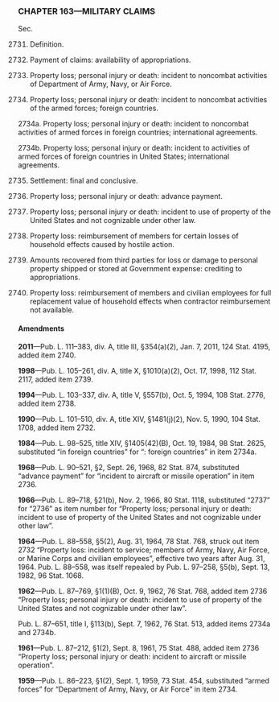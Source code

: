 ### **CHAPTER 163—MILITARY CLAIMS** ###

Sec.

2731. Definition.

2732. Payment of claims: availability of appropriations.

2733. Property loss; personal injury or death: incident to noncombat activities of Department of Army, Navy, or Air Force.

2734. Property loss; personal injury or death: incident to noncombat activities of the armed forces; foreign countries.

2734a. Property loss; personal injury or death: incident to noncombat activities of armed forces in foreign countries; international agreements.

2734b. Property loss; personal injury or death: incident to activities of armed forces of foreign countries in United States; international agreements.

2735. Settlement: final and conclusive.

2736. Property loss; personal injury or death: advance payment.

2737. Property loss; personal injury or death: incident to use of property of the United States and not cognizable under other law.

2738. Property loss: reimbursement of members for certain losses of household effects caused by hostile action.

2739. Amounts recovered from third parties for loss or damage to personal property shipped or stored at Government expense: crediting to appropriations.

2740. Property loss: reimbursement of members and civilian employees for full replacement value of household effects when contractor reimbursement not available.

#### Amendments ####

**2011**—Pub. L. 111–383, div. A, title III, §354(a)(2), Jan. 7, 2011, 124 Stat. 4195, added item 2740.

**1998**—Pub. L. 105–261, div. A, title X, §1010(a)(2), Oct. 17, 1998, 112 Stat. 2117, added item 2739.

**1994**—Pub. L. 103–337, div. A, title V, §557(b), Oct. 5, 1994, 108 Stat. 2776, added item 2738.

**1990**—Pub. L. 101–510, div. A, title XIV, §1481(j)(2), Nov. 5, 1990, 104 Stat. 1708, added item 2732.

**1984**—Pub. L. 98–525, title XIV, §1405(42)(B), Oct. 19, 1984, 98 Stat. 2625, substituted “in foreign countries” for “: foreign countries” in item 2734a.

**1968**—Pub. L. 90–521, §2, Sept. 26, 1968, 82 Stat. 874, substituted “advance payment” for “incident to aircraft or missile operation” in item 2736.

**1966**—Pub. L. 89–718, §21(b), Nov. 2, 1966, 80 Stat. 1118, substituted “2737” for “2736” as item number for “Property loss; personal injury or death: incident to use of property of the United States and not cognizable under other law”.

**1964**—Pub. L. 88–558, §5(2), Aug. 31, 1964, 78 Stat. 768, struck out item 2732 “Property loss: incident to service; members of Army, Navy, Air Force, or Marine Corps and civilian employees”, effective two years after Aug. 31, 1964. Pub. L. 88–558, was itself repealed by Pub. L. 97–258, §5(b), Sept. 13, 1982, 96 Stat. 1068.

**1962**—Pub. L. 87–769, §1(1)(B), Oct. 9, 1962, 76 Stat. 768, added item 2736 “Property loss; personal injury or death: incident to use of property of the United States and not cognizable under other law”.

Pub. L. 87–651, title I, §113(b), Sept. 7, 1962, 76 Stat. 513, added items 2734a and 2734b.

**1961**—Pub. L. 87–212, §1(2), Sept. 8, 1961, 75 Stat. 488, added item 2736 “Property loss; personal injury or death: incident to aircraft or missile operation”.

**1959**—Pub. L. 86–223, §1(2), Sept. 1, 1959, 73 Stat. 454, substituted “armed forces” for “Department of Army, Navy, or Air Force” in item 2734.